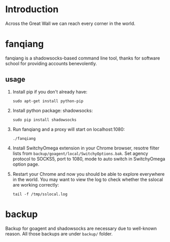 ﻿# Introduction
Across the Great Wall we can reach every corner in the world.

# fanqiang
fanqiang is a shadowsocks-based command line tool, thanks for software school for providing accounts benevolently. 

## usage
1. Install pip if you don't already have:

    ```
    sudo apt-get install python-pip
    ```

2. Install python package: shadowsocks:

   ```
   sudo pip install shadowsocks
   ```

3. Run fanqiang and a proxy will start on localhost:1080:

   ```
   ./fanqiang
   ```
   
4. Install SwitchyOmega extension in your Chrome browser, resotre filter lists from ```backup/goagent/local/SwitchyOptions.bak```. Set agency protocol to SOCKS5, port to 1080, mode to auto switch in SwitchyOmega option page.

4. Restart your Chrome and now you should be able to explore everywhere in the world. You may want to view the log to check whether the sslocal are working correctly:

   ```
   tail -f /tmp/sslocal.log
   ```
   
# backup
Backup for goagent and shadowsocks are necessary due to well-known reason. All those backups are under ```backup/``` folder.
